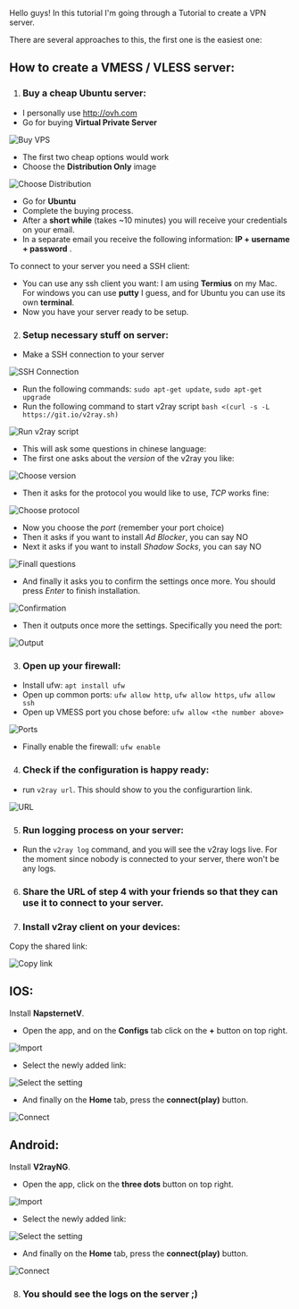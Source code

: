 Hello guys!
In this tutorial I'm going through a Tutorial to create a VPN server.

There are several approaches to this, the first one is the easiest one:

## How to create a VMESS / VLESS server:

1. ### Buy a cheap Ubuntu server:

- I personally use http://ovh.com
- Go for buying **Virtual Private Server**

![Buy VPS](/buy_vps.jpeg "Buy VPS")

- The first two cheap options would work
- Choose the **Distribution Only** image

![Choose Distribution](/1.jpeg "Choose Distribution")

- Go for **Ubuntu**
- Complete the buying process.
- After a **short while** (takes ~10 minutes) you will receive your credentials on your email.
- In a separate email you receive the following information: **IP + username + password** .

To connect to your server you need a SSH client:
- You can use any ssh client you want: I am using **Termius** on my Mac. For windows you can use **putty** I guess, and for Ubuntu you can use its own **terminal**.
- Now you have your server ready to be setup.

2. ### Setup necessary stuff on server:

- Make a SSH connection to your server

![SSH Connection](/3.jpeg "SSH Connection")

- Run the following commands: `sudo apt-get update`, `sudo apt-get upgrade`
- Run the following command to start v2ray script `bash <(curl -s -L https://git.io/v2ray.sh)` 

![Run v2ray script](/4.jpeg "Run v2ray script")

- This will ask some questions in chinese language:
- The first one asks about the *version* of the v2ray you like:

![Choose version](/5.jpeg "Choose version")

- Then it asks for the protocol you would like to use, *TCP* works fine:

![Choose protocol](/6.jpeg "Choose protocol")

- Now you choose the *port* (remember your port choice)
- Then it asks if you want to install *Ad Blocker*, you can say NO
- Next it asks if you want to install *Shadow Socks*, you can say NO

![Finall questions](/7.jpeg "Final Questions")

- And finally it asks you to confirm the settings once more. You should press *Enter* to finish installation.

![Confirmation](/8.jpeg "Confirmation")

- Then it outputs once more the settings. Specifically you need the port:

![Output](/9.jpeg "Output")

3. ### Open up your firewall:

- Install ufw: `apt install ufw`
- Open up common ports: `ufw allow http`, `ufw allow https`, `ufw allow ssh`
- Open up VMESS port you chose before: `ufw allow <the number above>`

![Ports](/10.jpeg "Ports")

- Finally enable the firewall: `ufw enable`

4. ### Check if the configuration is happy ready:

- run `v2ray url`. This should show to you the configurartion link.

![URL](/11.jpeg "URL")

5. ### Run logging process on your server:

- Run the `v2ray log` command, and you will see the v2ray logs live. For the moment since nobody is connected to your server, there won't be any logs.

6. ### Share the URL of step 4 with your friends so that they can use it to connect to your server.

7. ### Install v2ray client on your devices:

Copy the shared link:

![Copy link](/13.jpeg "Copy link")

## IOS:
Install **NapsternetV**.

- Open the app, and on the **Configs** tab click on the **+** button on top right.

![Import](/14.jpeg "Import")

- Select the newly added link:

![Select the setting](/15.jpeg "Select the setting")

- And finally on the **Home** tab, press the **connect(play)** button.

![Connect](/16.jpeg "Connect")

## Android:
Install **V2rayNG**.

- Open the app, click on the **three dots** button on top right.

![Import](/14.jpeg "Import")

- Select the newly added link:

![Select the setting](/15.jpeg "Select the setting")

- And finally on the **Home** tab, press the **connect(play)** button.

![Connect](/16.jpeg "Connect")


8. ### You should see the logs on the server ;)
